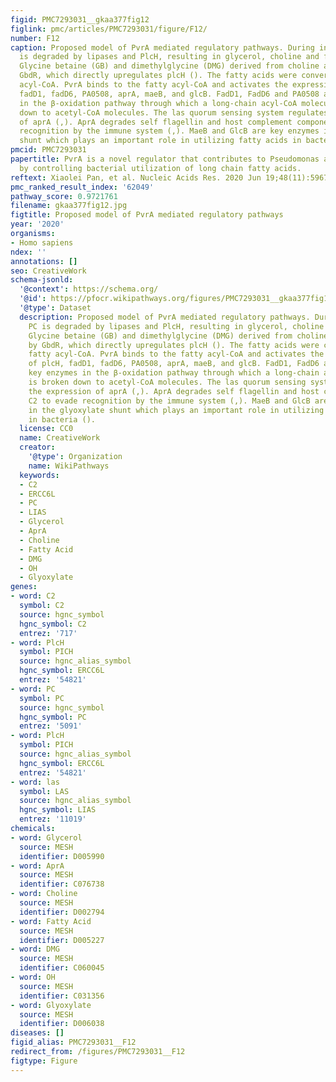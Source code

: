 ```yaml
---
figid: PMC7293031__gkaa377fig12
figlink: pmc/articles/PMC7293031/figure/F12/
number: F12
caption: Proposed model of PvrA mediated regulatory pathways. During infection, PC
  is degraded by lipases and PlcH, resulting in glycerol, choline and fatty acids.
  Glycine betaine (GB) and dimethylglycine (DMG) derived from choline are sensed by
  GbdR, which directly upregulates plcH (). The fatty acids were converted into fatty
  acyl-CoA. PvrA binds to the fatty acyl-CoA and activates the expression of plcH,
  fadD1, fadD6, PA0508, aprA, maeB, and glcB. FadD1, FadD6 and PA0508 are key enzymes
  in the β-oxidation pathway through which a long-chain acyl-CoA molecule is broken
  down to acetyl-CoA molecules. The las quorum sensing system regulates the expression
  of aprA (,). AprA degrades self flagellin and host complement component C2 to evade
  recognition by the immune system (,). MaeB and GlcB are key enzymes in the glyoxylate
  shunt which plays an important role in utilizing fatty acids in bacteria ().
pmcid: PMC7293031
papertitle: PvrA is a novel regulator that contributes to Pseudomonas aeruginosa pathogenesis
  by controlling bacterial utilization of long chain fatty acids.
reftext: Xiaolei Pan, et al. Nucleic Acids Res. 2020 Jun 19;48(11):5967-5985.
pmc_ranked_result_index: '62049'
pathway_score: 0.9721761
filename: gkaa377fig12.jpg
figtitle: Proposed model of PvrA mediated regulatory pathways
year: '2020'
organisms:
- Homo sapiens
ndex: ''
annotations: []
seo: CreativeWork
schema-jsonld:
  '@context': https://schema.org/
  '@id': https://pfocr.wikipathways.org/figures/PMC7293031__gkaa377fig12.html
  '@type': Dataset
  description: Proposed model of PvrA mediated regulatory pathways. During infection,
    PC is degraded by lipases and PlcH, resulting in glycerol, choline and fatty acids.
    Glycine betaine (GB) and dimethylglycine (DMG) derived from choline are sensed
    by GbdR, which directly upregulates plcH (). The fatty acids were converted into
    fatty acyl-CoA. PvrA binds to the fatty acyl-CoA and activates the expression
    of plcH, fadD1, fadD6, PA0508, aprA, maeB, and glcB. FadD1, FadD6 and PA0508 are
    key enzymes in the β-oxidation pathway through which a long-chain acyl-CoA molecule
    is broken down to acetyl-CoA molecules. The las quorum sensing system regulates
    the expression of aprA (,). AprA degrades self flagellin and host complement component
    C2 to evade recognition by the immune system (,). MaeB and GlcB are key enzymes
    in the glyoxylate shunt which plays an important role in utilizing fatty acids
    in bacteria ().
  license: CC0
  name: CreativeWork
  creator:
    '@type': Organization
    name: WikiPathways
  keywords:
  - C2
  - ERCC6L
  - PC
  - LIAS
  - Glycerol
  - AprA
  - Choline
  - Fatty Acid
  - DMG
  - OH
  - Glyoxylate
genes:
- word: C2
  symbol: C2
  source: hgnc_symbol
  hgnc_symbol: C2
  entrez: '717'
- word: PlcH
  symbol: PICH
  source: hgnc_alias_symbol
  hgnc_symbol: ERCC6L
  entrez: '54821'
- word: PC
  symbol: PC
  source: hgnc_symbol
  hgnc_symbol: PC
  entrez: '5091'
- word: PlcH
  symbol: PICH
  source: hgnc_alias_symbol
  hgnc_symbol: ERCC6L
  entrez: '54821'
- word: las
  symbol: LAS
  source: hgnc_alias_symbol
  hgnc_symbol: LIAS
  entrez: '11019'
chemicals:
- word: Glycerol
  source: MESH
  identifier: D005990
- word: AprA
  source: MESH
  identifier: C076738
- word: Choline
  source: MESH
  identifier: D002794
- word: Fatty Acid
  source: MESH
  identifier: D005227
- word: DMG
  source: MESH
  identifier: C060045
- word: OH
  source: MESH
  identifier: C031356
- word: Glyoxylate
  source: MESH
  identifier: D006038
diseases: []
figid_alias: PMC7293031__F12
redirect_from: /figures/PMC7293031__F12
figtype: Figure
---
```

